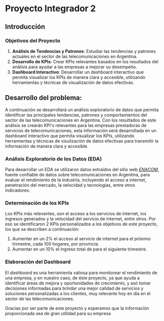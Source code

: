 # Proyecto Integrador 2

## Introducción

### Objetivos del Proyecto

1. **Análisis de Tendencias y Patrones**: Estudiar las tendencias y patrones actuales en el sector de las telecomunicaciones en Argentina.
2. **Desarrollo de KPIs**: Crear KPIs relevantes basados en los resultados del análisis para ayudar a las empresas a mejorar su desempeño.
3. **Dashboard Interactivo**: Desarrollar un dashboard interactivo que permita visualizar los KPIs de manera clara y accesible, utilizando herramientas y técnicas de visualización de datos efectivas.

## Desarrollo del problema:
A continuación se desarrollará un análisis exploratorio de datos que permita identificar las principales tendencias, patrones y comportamientos del sector de las telecomunicaciones en Argentina. Con los resultados de este análisis se crearán KPI's relevantes para las empresas prestadoras de servicios de telecomunicaciones, esta información será desarrollada en un dashboard interactivo que permita visualizar los KPIs, utilizando herramientas y técnicas de visulización de datos efectivas para transmitir la información de manera clara y accesible.

### Análisis Exploratorio de los Datos (EDA)
Para desarrollar un EDA se utilizaron datos extraídos del sitio web [_ENACOM_](https://datosabiertos.enacom.gob.ar/home), fuente confiable de datos sobre telecomunicaciones en Argentina, para evaluar el rendimiento de la industria, incluyendo el acceso a internet, penetración del mercado, la velocidad y tecnologías, entre otros indicadores. 

### Determinación de los KPIs
Los KPIs más relevantes, son el acceso a los servicios de internet, los ingresos generados y la velocidad del servicio de internet, entre otros. Por eso se identificaron 2 KPIs personalizados a los objetivos de este proyecto, los que se describen a continuación:

1. Aumentar en un 2% el acceso al servicio de internet para el próximo trimestre, cada 100 hogares, por provincia.
2. Aumentar en un 10% el ingreso total de para el siguiente trimestre.

### Elaboración del Dashboard
El *dashboard* es una herramienta valiosa para monitorear el rendimiento de una empresa, y en nuestro caso, de éste proyecto, ya que ayuda a identificar áreas de mejora y oportunidades de crecimiento, y asó tomar decisiones informadas para brindar una mejor calidad de servicios y soluciones personalizadas a los clientes, muy relevante hoy en día en el sector de las telecomunicaciones. 

Gracias por ser parte de este proyecto y esperamos que la información proporcionada sea de gran utilidad para su empresa
